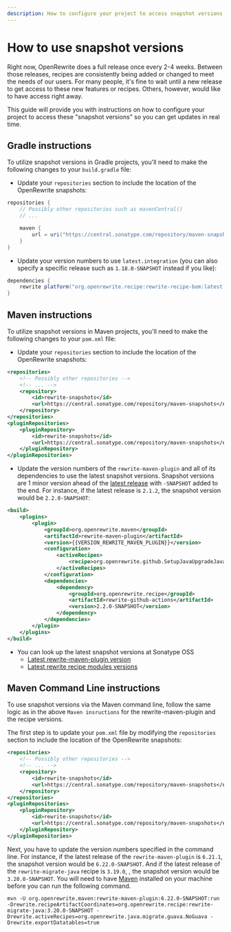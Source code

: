 ```yaml
---
description: How to configure your project to access snapshot versions of OpenRewrite.
---
```


# How to use snapshot versions

Right now, OpenRewrite does a full release once every 2-4 weeks. Between those releases, recipes are consistently being added or changed to meet the needs of our users. For many people, it's fine to wait until a new release to get access to these new features or recipes. Others, however, would like to have access right away.

This guide will provide you with instructions on how to configure your project to access these "snapshot versions" so you can get updates in real time.

## Gradle instructions

To utilize snapshot versions in Gradle projects, you'll need to make the following changes to your `build.gradle` file:

* Update your `repositories` section to include the location of the OpenRewrite snapshots:

```groovy title="build.gradle"
repositories {
    // Possibly other repositories such as mavenCentral()
    // ...

    maven {
        url = uri("https://central.sonatype.com/repository/maven-snapshots/")
    }
}
```

* Update your version numbers to use `latest.integration` (you can also specify a specific release such as `1.18.0-SNAPSHOT` instead if you like):

```groovy title="build.gradle"
dependencies {
    rewrite platform("org.openrewrite.recipe:rewrite-recipe-bom:latest.integration")
}
```

## Maven instructions

To utilize snapshot versions in Maven projects, you'll need to make the following changes to your `pom.xml` file:

* Update your `repositories` section to include the location of the OpenRewrite snapshots:

```xml title="pom.xml"
<repositories>
    <!-- Possibly other repositories -->
    <!-- ... -->
    <repository>
        <id>rewrite-snapshots</id>
        <url>https://central.sonatype.com/repository/maven-snapshots</url>
    </repository>
</repositories>
<pluginRepositories>
    <pluginRepository>
        <id>rewrite-snapshots</id>
        <url>https://central.sonatype.com/repository/maven-snapshots</url>
    </pluginRepository>
</pluginRepositories>
```

* Update the version numbers of the `rewrite-maven-plugin` and all of its dependencies to use the latest snapshot versions.
  Snapshot versions are 1 minor version ahead of the [latest release](../reference/latest-versions-of-every-openrewrite-module.md) with `-SNAPSHOT` added to the end.
  For instance, if the latest release is `2.1.2`, the snapshot version would be `2.2.0-SNAPSHOT`:

```xml title="pom.xml"
<build>
    <plugins>
        <plugin>
            <groupId>org.openrewrite.maven</groupId>
            <artifactId>rewrite-maven-plugin</artifactId>
            <version>{{VERSION_REWRITE_MAVEN_PLUGIN}}</version>
            <configuration>
                <activeRecipes>
                    <recipe>org.openrewrite.github.SetupJavaUpgradeJavaVersion</recipe>
                </activeRecipes>
            </configuration>
            <dependencies>
                <dependency>
                    <groupId>org.openrewrite.recipe</groupId>
                    <artifactId>rewrite-github-actions</artifactId>
                    <version>2.2.0-SNAPSHOT</version>
                </dependency>
            </dependencies>
        </plugin>
    </plugins>
</build>
```

* You can look up the latest snapshot versions at Sonatype OSS
  - [Latest rewrite-maven-plugin version](https://oss.sonatype.org/#nexus-search;gav~org.openrewrite.maven~rewrite-maven-plugin~~~~kw,versionexpand)
  - [Latest rewrite recipe modules versions](https://oss.sonatype.org/#nexus-search;gav~org.openrewrite.recipe~~~~)

## Maven Command Line instructions

To use snapshot versions via the Maven command line, follow the same logic as in the above `Maven insructions` for the rewrite-maven-plugin and the recipe versions.

The first step is to update your `pom.xml` file by modifying the `repositories` section to include the location of the OpenRewrite snapshots:

```xml title="pom.xml"
<repositories>
    <!-- Possibly other repositories -->
    <!-- ... -->
    <repository>
        <id>rewrite-snapshots</id>
        <url>https://central.sonatype.com/repository/maven-snapshots</url>
    </repository>
</repositories>
<pluginRepositories>
    <pluginRepository>
        <id>rewrite-snapshots</id>
        <url>https://central.sonatype.com/repository/maven-snapshots</url>
    </pluginRepository>
</pluginRepositories>
```

Next, you have to update the version numbers specified in the command line.
For instance, if the latest release of the `rewrite-maven-plugin` is `6.21.1`, the snapshot version would be `6.22.0-SNAPSHOT`. And if the latest release of the  `rewrite-migrate-java` recipe is `3.19.0`, , the snapshot version would be `3.20.0-SNAPSHOT`.
You will need to have [Maven](https://maven.apache.org/download.cgi) installed on your machine before you can run the following command.

```shell title="shell"
mvn -U org.openrewrite.maven:rewrite-maven-plugin:6.22.0-SNAPSHOT:run -Drewrite.recipeArtifactCoordinates=org.openrewrite.recipe:rewrite-migrate-java:3.20.0-SNAPSHOT -Drewrite.activeRecipes=org.openrewrite.java.migrate.guava.NoGuava -Drewrite.exportDatatables=true
```
